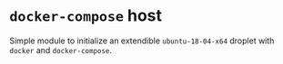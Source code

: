 # `docker-compose` host

Simple module to initialize an extendible `ubuntu-18-04-x64` droplet with `docker` and `docker-compose`.


